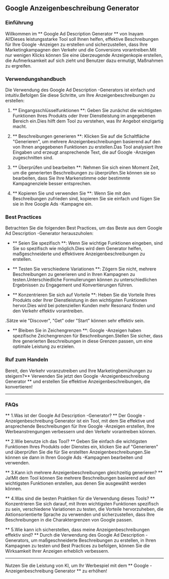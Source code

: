## Google Anzeigenbeschreibung Generator

### Einführung
Willkommen im ** Google Ad Description Generator ** von Inayam AI!Dieses leistungsstarke Tool soll Ihnen helfen, effektive Beschreibungen für Ihre Google -Anzeigen zu erstellen und sicherzustellen, dass Ihre Marketingkampagnen den Verkehr und die Conversions vorantreiben.Mit nur wenigen Klicks können Sie eine überzeugende Anzeigenkopie erstellen, die Aufmerksamkeit auf sich zieht und Benutzer dazu ermutigt, Maßnahmen zu ergreifen.

### Verwendungshandbuch
Die Verwendung des Google Ad Description -Generators ist einfach und intuitiv.Befolgen Sie diese Schritte, um Ihre Anzeigenbeschreibungen zu erstellen:

1. ** Eingangsschlüsselfunktionen **: Geben Sie zunächst die wichtigsten Funktionen Ihres Produkts oder Ihrer Dienstleistung im angegebenen Bereich ein.Dies hilft dem Tool zu verstehen, was Ihr Angebot einzigartig macht.

2. ** Beschreibungen generieren **: Klicken Sie auf die Schaltfläche "Generieren", um mehrere Anzeigenbeschreibungen basierend auf den von Ihnen angegebenen Funktionen zu erstellen.Das Tool analysiert Ihre Eingaben und erzeugt ansprechende Text, die auf Google -Anzeigen zugeschnitten sind.

3. ** Überprüfen und bearbeiten **: Nehmen Sie sich einen Moment Zeit, um die generierten Beschreibungen zu überprüfen.Sie können sie so bearbeiten, dass Sie Ihre Markenstimme oder bestimmte Kampagnenziele besser entsprechen.

4. ** Kopieren Sie und verwenden Sie **: Wenn Sie mit den Beschreibungen zufrieden sind, kopieren Sie sie einfach und fügen Sie sie in Ihre Google Ads -Kampagne ein.

### Best Practices
Betrachten Sie die folgenden Best Practices, um das Beste aus dem Google Ad Description -Generator herauszuholen:

- ** Seien Sie spezifisch **: Wenn Sie wichtige Funktionen eingeben, sind Sie so spezifisch wie möglich.Dies wird dem Generator helfen, maßgeschneiderte und effektivere Anzeigenbeschreibungen zu erstellen.

- ** Testen Sie verschiedene Variationen **: Zögern Sie nicht, mehrere Beschreibungen zu generieren und in Ihren Kampagnen zu testen.Unterschiedliche Formulierungen können zu unterschiedlichen Ergebnissen zu Engagement und Konvertierungen führen.

- ** Konzentrieren Sie sich auf Vorteile **: Heben Sie die Vorteile Ihres Produkts oder Ihrer Dienstleistung in den wichtigsten Funktionen hervor.Dies wird bei potenziellen Kunden mehr Resonanz finden und den Verkehr effektiv vorantreiben.

.Sätze wie "Discover", "Get" oder "Start" können sehr effektiv sein.

- ** Bleiben Sie in Zeichengrenzen **: Google -Anzeigen haben spezifische Zeichengrenzen für Beschreibungen.Stellen Sie sicher, dass Ihre generierten Beschreibungen in diese Grenzen passen, um eine optimale Leistung zu erzielen.

### Ruf zum Handeln
Bereit, den Verkehr voranzutreiben und Ihre Marketingbemühungen zu steigern?** Verwenden Sie jetzt den Google -Anzeigenbeschreibung Generator ** und erstellen Sie effektive Anzeigenbeschreibungen, die konvertieren!

---

### FAQs

** 1.Was ist der Google Ad Description -Generator? **
Der Google -Anzeigenbeschreibung Generator ist ein Tool, mit dem Sie effektive und ansprechende Beschreibungen für Ihre Google -Anzeigen erstellen, Ihre Werbeanstrengungen verbessern und den Verkehr vorantreiben können.

** 2.Wie benutze ich das Tool? **
Geben Sie einfach die wichtigsten Funktionen Ihres Produkts oder Dienstes ein, klicken Sie auf "Generieren" und überprüfen Sie die für Sie erstellten Anzeigenbeschreibungen.Sie können sie dann in Ihren Google Ads -Kampagnen bearbeiten und verwenden.

** 3.Kann ich mehrere Anzeigenbeschreibungen gleichzeitig generieren? **
Ja!Mit dem Tool können Sie mehrere Beschreibungen basierend auf den wichtigsten Funktionen erstellen, aus denen Sie ausgewählt werden können.

** 4.Was sind die besten Praktiken für die Verwendung dieses Tools? **
Konzentrieren Sie sich darauf, mit Ihren wichtigsten Funktionen spezifisch zu sein, verschiedene Variationen zu testen, die Vorteile hervorzuheben, die Aktionsorientierte Sprache zu verwenden und sicherzustellen, dass Ihre Beschreibungen in die Charaktergrenzen von Google passen.

** 5.Wie kann ich sicherstellen, dass meine Anzeigenbeschreibungen effektiv sind? **
Durch die Verwendung des Google Ad Description -Generators, um maßgeschneiderte Beschreibungen zu erstellen, in Ihren Kampagnen zu testen und Best Practices zu befolgen, können Sie die Wirksamkeit Ihrer Anzeigen erheblich verbessern.

---

Nutzen Sie die Leistung von KI, um Ihr Werbespiel mit dem ** Google -Anzeigenbeschreibung Generator ** zu erhöhen!